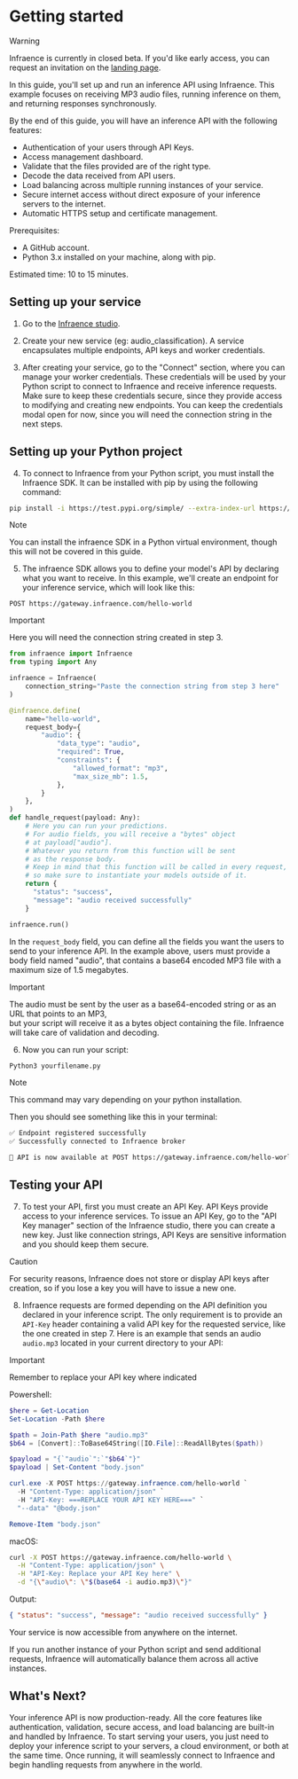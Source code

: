 # Getting started

> [!WARNING]
> Infraence is currently in closed beta. If you'd like early access, you can request an invitation on the [landing page](https://infraence.com).

In this guide, you'll set up and run an inference API using Infraence. This example focuses on receiving MP3 audio files, running inference on them, and returning responses synchronously. 

By the end of this guide, you will have an inference API with the following features:

- Authentication of your users through API Keys.
- Access management dashboard.
- Validate that the files provided are of the right type.
- Decode the data received from API users.
- Load balancing across multiple running instances of your service.
- Secure internet access without direct exposure of your inference servers to the internet.
- Automatic HTTPS setup and certificate management.

Prerequisites:
- A GitHub account.
- Python 3.x installed on your machine, along with pip.

Estimated time: 10 to 15 minutes.

## Setting up your service
1. Go to the [Infraence studio](https://studio.infraence.com/).

2. Create your new service (eg: audio_classification). A service encapsulates multiple endpoints, API keys and worker credentials.

3. After creating your service, go to the "Connect" section, where you can manage your worker credentials. These credentials will be used by your Python script to connect to Infraence and receive inference requests. Make sure to keep these credentials secure, since they provide access to modifying and creating new endpoints. You can keep the credentials modal open for now, since you will need the connection string in the next steps.

## Setting up your Python project
4. To connect to Infraence from your Python script, you must install the Infraence SDK. It can be installed with pip by using the following command:
```bash
pip install -i https://test.pypi.org/simple/ --extra-index-url https://pypi.org/simple infraence==0.1.4a0
```
> [!NOTE]
> You can install the infraence SDK in a Python virtual environment, though this will not be covered in this guide.

5. The infraence SDK allows you to define your model's API by declaring what you want to receive. In this example, we'll create an endpoint for your inference service, which will look like this:

```nginx 
POST https://gateway.infraence.com/hello-world
```

> [!IMPORTANT]
> Here you will need the connection string created in step 3.

```python
from infraence import Infraence
from typing import Any

infraence = Infraence(
    connection_string="Paste the connection string from step 3 here"
)

@infraence.define(
    name="hello-world",
    request_body={
        "audio": {
            "data_type": "audio",
            "required": True,
            "constraints": {
                "allowed_format": "mp3",
                "max_size_mb": 1.5,
            },
        }
    },
)
def handle_request(payload: Any):
    # Here you can run your predictions. 
	# For audio fields, you will receive a "bytes" object
	# at payload["audio"].
	# Whatever you return from this function will be sent 
    # as the response body.
    # Keep in mind that this function will be called in every request,
    # so make sure to instantiate your models outside of it.
    return {
      "status": "success",
      "message": "audio received successfully"
    }

infraence.run()
```

In the `request_body` field, you can define all the fields you want the users to send to your inference API. In the example above, users must provide a body field named "audio", that contains a base64 encoded MP3 file with a maximum size of 1.5 megabytes.

> [!IMPORTANT]
> The audio must be sent by the user as a base64-encoded string or as an URL that points to an MP3,  
but your script will receive it as a bytes object containing the file. Infraence will take care of validation and decoding.

6. Now you can run your script:
```bash
Python3 yourfilename.py
```
> [!NOTE]
> This command may vary depending on your python installation.

Then you should see something like this in your terminal:

```bash
✅ Endpoint registered successfully
✅ Successfully connected to Infraence broker

🚀 API is now available at POST https://gateway.infraence.com/hello-world
```

## Testing your API
7. To test your API, first you must create an API Key. API Keys provide access to your inference services. To issue an API Key, go to the "API Key manager" section of the Infraence studio, there you can create a new key. Just like connection strings, API Keys are sensitive information and you should keep them secure.

> [!CAUTION]
> For security reasons, Infraence does not store or display API keys after creation, so if you lose a key you will have to issue a new one.

8. Infraence requests are formed depending on the API definition you declared in your inference script. The only requirement is to provide an `API-Key` header containing a valid API key for the requested service, like the one created in step 7. Here is an example that sends an audio `audio.mp3` located in your current directory to your API:

> [!IMPORTANT]
> Remember to replace your API key where indicated

Powershell:
```powershell
$here = Get-Location
Set-Location -Path $here

$path = Join-Path $here "audio.mp3"
$b64 = [Convert]::ToBase64String([IO.File]::ReadAllBytes($path))

$payload = "{`"audio`":`"$b64`"}"
$payload | Set-Content "body.json"

curl.exe -X POST https://gateway.infraence.com/hello-world `
  -H "Content-Type: application/json" `
  -H "API-Key: ===REPLACE YOUR API KEY HERE===" `
  "--data" "@body.json"

Remove-Item "body.json"
```

macOS:
```bash
curl -X POST https://gateway.infraence.com/hello-world \
  -H "Content-Type: application/json" \
  -H "API-Key: Replace your API Key here" \
  -d "{\"audio\": \"$(base64 -i audio.mp3)\"}"
```
Output:
```json
{ "status": "success", "message": "audio received successfully" }
```

Your service is now accessible from anywhere on the internet.  

If you run another instance of your Python script and send additional requests,  Infraence will automatically balance them across all active instances.

## What's Next?
Your inference API is now production-ready. All the core features like authentication, validation, secure access, and load balancing are built-in and handled by Infraence. To start serving your users, you just need to deploy your inference script to your servers, a cloud environment, or both at the same time. Once running, it will seamlessly connect to Infraence and begin handling requests from anywhere in the world.
